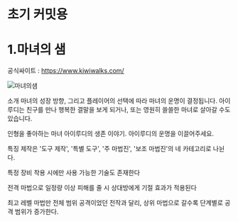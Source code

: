 # 초기 커밋용

# 1.마녀의 샘

공식싸이트 : https://www.kiwiwalks.com/

![마녀의샘](https://lh3.googleusercontent.com/InQRX4iElwZ4Dbb1dxDmKMqvxZqRpmU0iIIW009l5u7SZIcjGLh_iaMHjCK6TLEjp083=w1920-h969-rw "마녀의샘 이미지 입니다.")

소개
마녀의 성장 방향, 
그리고 플레이어의 선택에 따라 마녀의 운명이 결정됩니다.
아이루디는 친구를 만나 행복한 결말을 보게 되거나,
또는 영원히 쓸쓸한 마녀로 살아갈 수도 있습니다.

인형을 좋아하는 마녀 아이루디의 생존 이야기.
아이루디의 운명을 이끌어주세요. 

특징
제작은 '도구 제작', '특별 도구', '주 마법진', '보조 마법진'의 네 카테고리로 나뉜다. 

특정 장비 착용 시에만 사용 가능한 기술도 존재한다

전격 마법으로 일정량 이상 피해를 줄 시 상대방에게 기절 효과가 적용된다

최고 레벨 마법만 전체 범위 공격이었던 전작과 달리, 상위 마법으로 갈수록 단계별로 공격 범위가 증가한다.
